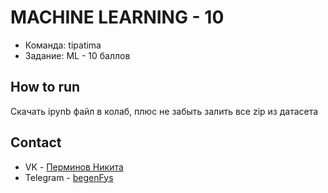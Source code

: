 # MACHINE LEARNING - 10
- Команда: tipatima
- Задание: ML - 10 баллов
## How to run
Скачать ipynb файл в колаб, плюс не забыть залить все zip из датасета
## Contact
* VK - [Перминов Никита](https://vk.com/visoyn)
* Telegram - [begenFys](https://t.me/begenFys)
